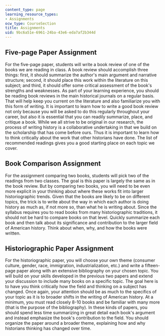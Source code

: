 ```yaml
---
content_type: page
learning_resource_types:
- Assignments
ocw_type: CourseSection
title: Assignments
uid: 9bc6a51e-6961-24ba-43e6-eda7af2b344d
---
```


Five-page Paper Assignment
--------------------------

For the five-page paper, students will write a book review of one of the books we are reading in class. A book review should accomplish three things: first, it should summarize the author's main argument and narrative structure; second, it should place this work within the literature on this subject; and third, it should offer some critical assessment of the book's strengths and weaknesses. As part of your learning experience, you should be reading book reviews in the main historical journals on a regular basis. That will help keep you current on the literature and also familiarize you with this form of writing. It is important to learn how to write a good book review not only because you will be asked to do this regularly throughout your career, but also it is essential that you can readily summarize, place, and critique a book. While we all strive to be original in our research, the process of writing history is a collaborative undertaking in that we build on the scholarship that has come before ours. Thus it is important to learn how to think critically about the work that other historians have done. The list of recommended readings gives you a good starting place on each topic we cover.

Book Comparison Assignment
--------------------------

For the assignment comparing two books, students will pick two of the readings from two classes. The goal is this paper is largely the same as in the book review. But by comparing two books, you will need to be even more explicit in your thinking about where these works fit into larger historiographic trends. Given that the books are likely to be on different topics, the trick is to write about the way in which each author is doing history as much as, if not more so, than what he is writing about. Since the syllabus requires you to read books from many historiographic traditions, it should not be hard to compare books on that level. Quickly summarize each book and then talk about its significance and contribution to the larger field of American history. Think about when, why, and how the books were written.

Historiographic Paper Assignment
--------------------------------

For the historiographic paper, you will choose your own theme (consumer culture, gender, race, immigration, industrialization, etc.) and write a fifteen-page paper along with an extensive bibliography on your chosen topic. You will build on your skills developed in the previous two papers and extend your discussion to include many books on a specific topic. The goal here is to have you think critically how the field and thinking on a subject has changed. Once again, your attention should be as much to the specifics of your topic as it is to broader shifts in the writing of American history. At a minimum, you must read closely 8-10 books and be familiar with many more (that is the purpose of the bibliography). In these kinds of papers, you should spend less time summarizing in great detail each book's argument and instead emphasize the book's contribution to the field. You should organize the paper around a broader theme, explaining how and why historians thinking has changed over time.